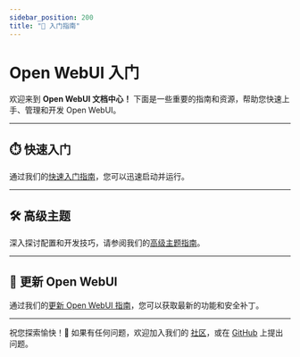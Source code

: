 ```yaml
---
sidebar_position: 200
title: "🚀 入门指南"
---
```


# Open WebUI 入门

欢迎来到 **Open WebUI 文档中心！** 下面是一些重要的指南和资源，帮助您快速上手、管理和开发 Open WebUI。

---

## ⏱️ 快速入门  

通过我们的[快速入门指南](/getting-started/quick-start)，您可以迅速启动并运行。

---

## 🛠️ 高级主题  

深入探讨配置和开发技巧，请参阅我们的[高级主题指南](/getting-started/advanced-topics)。

---

## 🔄 更新 Open WebUI

通过我们的[更新 Open WebUI 指南](./updating)，您可以获取最新的功能和安全补丁。

---

祝您探索愉快！🎉 如果有任何问题，欢迎加入我们的 [社区](https://discord.gg/5rJgQTnV4s)，或在 [GitHub](https://github.com/open-webui/open-webui) 上提出问题。
